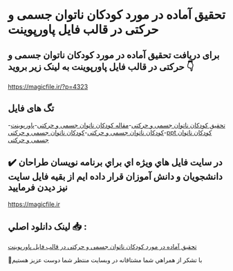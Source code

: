 # تحقیق آماده در مورد کودکان ناتوان جسمی و حرکتی در قالب فایل پاورپوینت

## برای دریافت تحقیق آماده در مورد کودکان ناتوان جسمی و حرکتی در قالب فایل پاورپوینت به لینک زیر بروید 👇

https://magicfile.ir/?p=4323

## تگ های فایل

-[تحقیق کودکان ناتوان جسمی و حرکتی](https://magicfile.ir/product/%d8%aa%d8%ad%d9%82%db%8c%d9%82-%da%a9%d9%88%d8%af%da%a9%d8%a7%d9%86-%d9%86%d8%a7%d8%aa%d9%88%d8%a7%d9%86-%d8%ac%d8%b3%d9%85%db%8c-%d9%88-%d8%ad%d8%b1%da%a9%d8%aa%db%8c-%d9%be%d8%a7%d9%88%d8%b1%d9%be%d9%88%db%8c%d9%86%d8%aa/)-[مقاله کودکان ناتوان جسمی و حرکتی](https://magicfile.ir/product/%d8%aa%d8%ad%d9%82%db%8c%d9%82-%da%a9%d9%88%d8%af%da%a9%d8%a7%d9%86-%d9%86%d8%a7%d8%aa%d9%88%d8%a7%d9%86-%d8%ac%d8%b3%d9%85%db%8c-%d9%88-%d8%ad%d8%b1%da%a9%d8%aa%db%8c-%d9%be%d8%a7%d9%88%d8%b1%d9%be%d9%88%db%8c%d9%86%d8%aa/)-[پاورپوینت کودکان ناتوان جسمی و حرکتی](https://magicfile.ir/product/%d8%aa%d8%ad%d9%82%db%8c%d9%82-%da%a9%d9%88%d8%af%da%a9%d8%a7%d9%86-%d9%86%d8%a7%d8%aa%d9%88%d8%a7%d9%86-%d8%ac%d8%b3%d9%85%db%8c-%d9%88-%d8%ad%d8%b1%da%a9%d8%aa%db%8c-%d9%be%d8%a7%d9%88%d8%b1%d9%be%d9%88%db%8c%d9%86%d8%aa/)-[کودکان ناتوان جسمی و حرکتی](https://magicfile.ir/product/%d8%aa%d8%ad%d9%82%db%8c%d9%82-%da%a9%d9%88%d8%af%da%a9%d8%a7%d9%86-%d9%86%d8%a7%d8%aa%d9%88%d8%a7%d9%86-%d8%ac%d8%b3%d9%85%db%8c-%d9%88-%d8%ad%d8%b1%da%a9%d8%aa%db%8c-%d9%be%d8%a7%d9%88%d8%b1%d9%be%d9%88%db%8c%d9%86%d8%aa/)-[ppt کودکان ناتوان جسمی و حرکتی](https://magicfile.ir/product/%d8%aa%d8%ad%d9%82%db%8c%d9%82-%da%a9%d9%88%d8%af%da%a9%d8%a7%d9%86-%d9%86%d8%a7%d8%aa%d9%88%d8%a7%d9%86-%d8%ac%d8%b3%d9%85%db%8c-%d9%88-%d8%ad%d8%b1%da%a9%d8%aa%db%8c-%d9%be%d8%a7%d9%88%d8%b1%d9%be%d9%88%db%8c%d9%86%d8%aa/)

## ✔️ در سايت فايل هاي ويژه اي براي برنامه نويسان طراحان دانشجويان و دانش آموزان قرار داده ايم از بقيه فايل سايت نيز ديدن فرماييد

https://magicfile.ir


## لينک دانلود اصلي 📥 :

[تحقیق آماده در مورد کودکان ناتوان جسمی و حرکتی در قالب فایل پاورپوینت](https://magicfile.ir/product/%d8%aa%d8%ad%d9%82%db%8c%d9%82-%da%a9%d9%88%d8%af%da%a9%d8%a7%d9%86-%d9%86%d8%a7%d8%aa%d9%88%d8%a7%d9%86-%d8%ac%d8%b3%d9%85%db%8c-%d9%88-%d8%ad%d8%b1%da%a9%d8%aa%db%8c-%d9%be%d8%a7%d9%88%d8%b1%d9%be%d9%88%db%8c%d9%86%d8%aa/) 


🙏با تشکر از همراهي شما مشتاقانه در وبسایت منتظر شما دوست عزیز هستیم


